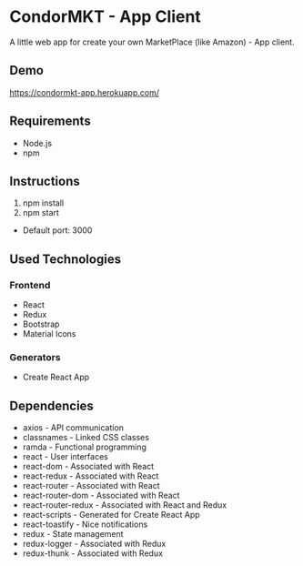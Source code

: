 # CondorMKT - App Client

A little web app for create your own MarketPlace (like Amazon) - App client.

## Demo

https://condormkt-app.herokuapp.com/

## Requirements

* Node.js
* npm

## Instructions

1. npm install
2. npm start

* Default port: 3000

## Used Technologies

### Frontend

* React
* Redux
* Bootstrap
* Material Icons

### Generators

* Create React App

## Dependencies

* axios - API communication
* classnames - Linked CSS classes
* ramda - Functional programming
* react - User interfaces
* react-dom - Associated with React
* react-redux - Associated with React
* react-router - Associated with React
* react-router-dom - Associated with React
* react-router-redux - Associated with React and Redux
* react-scripts - Generated for Create React App
* react-toastify - Nice notifications
* redux - State management
* redux-logger - Associated with Redux
* redux-thunk - Associated with Redux
